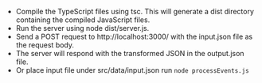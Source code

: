 - Compile the TypeScript files using tsc. This will generate a dist directory containing the compiled JavaScript files.
- Run the server using node dist/server.js.
- Send a POST request to http://localhost:3000/ with the input.json file as the request body.
- The server will respond with the transformed JSON in the output.json file.
- Or place input file under src/data/input.json run `node processEvents.js`
